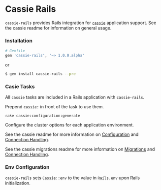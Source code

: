 # Cassie Rails

`cassie-rails` provides Rails integration for [`cassie`](https://github.com/eprothro/cassie) application support. See the cassie readme for information on general usage.

### Installation

```ruby
# Gemfile
gem 'cassie-rails', '~> 1.0.0.alpha'
```
or
```bash
$ gem install cassie-rails --pre
```

### Casie Tasks

All `cassie` tasks are included in a Rails application with `cassie-rails`.

Prepend `cassie:` in front of the task to use them.

```
rake cassie:configuration:generate
```


Configure the cluster options for each application environment.

See the cassie readme for more information on [Configuration](https://github.com/eprothro/cassie#database-configuration) and [Connection Handling](https://github.com/eprothro/cassie#connection-handling).

See the cassie migrations readme for more information on [Migrations](https://github.com/eprothro/cassie#versioned-schema-migrations) and [Connection Handling](https://github.com/eprothro/cassie#connection-handling).


### Env Configuration

`cassie-rails` sets `Cassie::env` to the value in `Rails.env` upon Rails initialization.